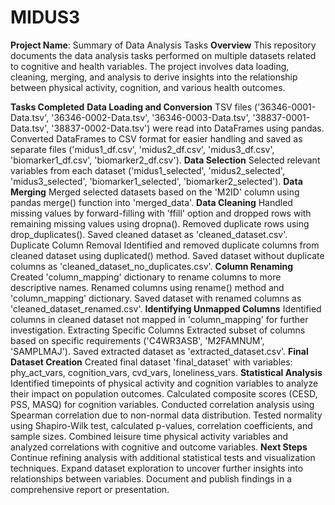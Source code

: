 # MIDUS3
**Project Name**: Summary of Data Analysis Tasks
**Overview**
This repository documents the data analysis tasks performed on multiple datasets related to cognitive and health variables. The project involves data loading, cleaning, merging, and analysis to derive insights into the relationship between physical activity, cognition, and various health outcomes.

**Tasks Completed**
**Data Loading and Conversion**
TSV files ('36346-0001-Data.tsv', '36346-0002-Data.tsv', '36346-0003-Data.tsv', '38837-0001-Data.tsv', '38837-0002-Data.tsv') were read into DataFrames using pandas.
Converted DataFrames to CSV format for easier handling and saved as separate files ('midus1_df.csv', 'midus2_df.csv', 'midus3_df.csv', 'biomarker1_df.csv', 'biomarker2_df.csv').
**Data Selection**
Selected relevant variables from each dataset ('midus1_selected', 'midus2_selected', 'midus3_selected', 'biomarker1_selected', 'biomarker2_selected').
**Data Merging**
Merged selected datasets based on the 'M2ID' column using pandas merge() function into 'merged_data'.
**Data Cleaning**
Handled missing values by forward-filling with 'ffill' option and dropped rows with remaining missing values using dropna().
Removed duplicate rows using drop_duplicates().
Saved cleaned dataset as 'cleaned_dataset.csv'.
Duplicate Column Removal
Identified and removed duplicate columns from cleaned dataset using duplicated() method.
Saved dataset without duplicate columns as 'cleaned_dataset_no_duplicates.csv'.
**Column Renaming**
Created 'column_mapping' dictionary to rename columns to more descriptive names.
Renamed columns using rename() method and 'column_mapping' dictionary.
Saved dataset with renamed columns as 'cleaned_dataset_renamed.csv'.
**Identifying Unmapped Columns**
Identified columns in cleaned dataset not mapped in 'column_mapping' for further investigation.
Extracting Specific Columns
Extracted subset of columns based on specific requirements ('C4WR3ASB', 'M2FAMNUM', 'SAMPLMAJ').
Saved extracted dataset as 'extracted_dataset.csv'.
**Final Dataset Creation**
Created final dataset 'final_dataset' with variables: phy_act_vars, cognition_vars, cvd_vars, loneliness_vars.
**Statistical Analysis**
Identified timepoints of physical activity and cognition variables to analyze their impact on population outcomes.
Calculated composite scores (CESD, PSS, MASQ) for cognition variables.
Conducted correlation analysis using Spearman correlation due to non-normal data distribution.
Tested normality using Shapiro-Wilk test, calculated p-values, correlation coefficients, and sample sizes.
Combined leisure time physical activity variables and analyzed correlations with cognitive and outcome variables.
**Next Steps**
Continue refining analysis with additional statistical tests and visualization techniques.
Expand dataset exploration to uncover further insights into relationships between variables.
Document and publish findings in a comprehensive report or presentation.
